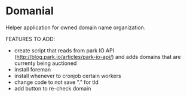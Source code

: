 # Domanial

Helper application for owned domain name organization.

FEATURES TO ADD:

- create script that reads from park IO API (http://blog.park.io/articles/park-io-api/) and adds domains that are currenty being auctioned
- install foreman
- install whenever to cronjob certain workers
- change code to not save "." for tld
- add button to re-check domain
